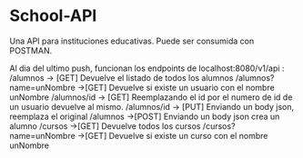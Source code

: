 # School-API
Una API para instituciones educativas.
Puede ser consumida con POSTMAN.

Al dia del ultimo push, funcionan los endpoints de localhost:8080/v1/api : 
/alumnos -> [GET] Devuelve el listado de todos los alumnos
/alumnos?name=unNombre ->[GET] Devuelve si existe un usuario con el nombre unNombre
/alumnos/id -> [GET] Reemplazando el id por el numero de id de un usuario devuelve al mismo.
/alumnos/id -> [PUT] Enviando un body json, reemplaza el original
/alumnos ->[POST] Enviando un body json crea un alumno
/cursos ->[GET] Devuelve todos los cursos
/cursos?name=unNombre ->[GET] Devuelve si existe un curso con el nombre unNombre
